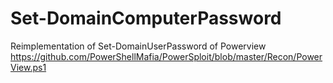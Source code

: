 # Set-DomainComputerPassword
Reimplementation of Set-DomainUserPassword of Powerview https://github.com/PowerShellMafia/PowerSploit/blob/master/Recon/PowerView.ps1 
